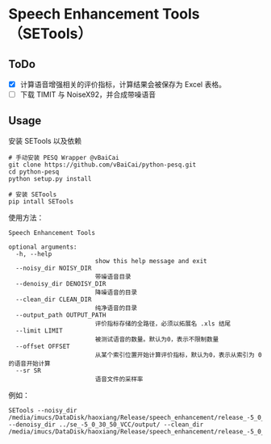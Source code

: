# Speech Enhancement Tools（SETools）

## ToDo

- [x] 计算语音增强相关的评价指标，计算结果会被保存为 Excel 表格。
- [ ] 下载 TIMIT 与 NoiseX92，并合成带噪语音

## Usage

安装 SETools 以及依赖

```shell
# 手动安装 PESQ Wrapper @vBaiCai
git clone https://github.com/vBaiCai/python-pesq.git
cd python-pesq
python setup.py install

# 安装 SETools
pip intall SETools
```

使用方法：

```shell
Speech Enhancement Tools

optional arguments:
  -h, --help            
                        show this help message and exit
  --noisy_dir NOISY_DIR
                        带噪语音目录
  --denoisy_dir DENOISY_DIR
                        降噪语音的目录
  --clean_dir CLEAN_DIR
                        纯净语音的目录
  --output_path OUTPUT_PATH
                        评价指标存储的全路径，必须以拓展名 .xls 结尾
  --limit LIMIT         
                        被测试语音的数量。默认为0，表示不限制数量
  --offset OFFSET       
                        从某个索引位置开始计算评价指标，默认为0，表示从索引为 0 的语音开始计算
  --sr SR               
                        语音文件的采样率
```

例如：

```shell
SETools --noisy_dir /media/imucs/DataDisk/haoxiang/Release/speech_enhancement/release_-5_0_30_50/test/noisy/ --denoisy_dir ../se_-5_0_30_50_VCC/output/ --clean_dir /media/imucs/DataDisk/haoxiang/Release/speech_enhancement/release_-5_0_30_50/test/clean
```